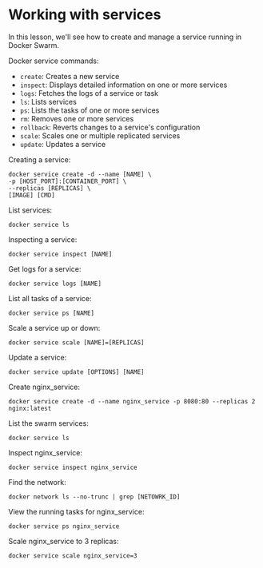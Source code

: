 # Working with services

In this lesson, we'll see how to create and manage a service running in Docker Swarm.

Docker service commands:

- `create`: Creates a new service
- `inspect`: Displays detailed information on one or more services
- `logs`: Fetches the logs of a service or task
- `ls`: Lists services
- `ps`: Lists the tasks of one or more services
- `rm`: Removes one or more services
- `rollback`: Reverts changes to a service's configuration
- `scale`: Scales one or multiple replicated services
- `update`: Updates a service

Creating a service:
```
docker service create -d --name [NAME] \
-p [HOST_PORT]:[CONTAINER_PORT] \
--replicas [REPLICAS] \
[IMAGE] [CMD]
```

List services:
```
docker service ls
```

Inspecting a service:
```
docker service inspect [NAME]
```

Get logs for a service:
```
docker service logs [NAME]
```

List all tasks of a service:
```
docker service ps [NAME]
```

Scale a service up or down:
```
docker service scale [NAME]=[REPLICAS]
```

Update a service:
```
docker service update [OPTIONS] [NAME]
```

Create nginx_service:
```
docker service create -d --name nginx_service -p 8080:80 --replicas 2 nginx:latest
```

List the swarm services:
```
docker service ls
```

Inspect nginx_service:
```
docker service inspect nginx_service
```

Find the network:
```
docker network ls --no-trunc | grep [NETOWRK_ID]
```

View the running tasks for nginx_service:
```
docker service ps nginx_service
```

Scale nginx_service to 3 replicas:
```
docker service scale nginx_service=3
```
